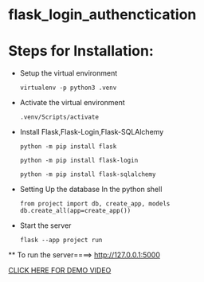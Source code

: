 # flask_login_authenctication

# Steps for Installation:
* Setup the virtual environment

      virtualenv -p python3 .venv

* Activate the virtual environment
    
      .venv/Scripts/activate

* Install Flask,Flask-Login,Flask-SQLAlchemy
    
      python -m pip install flask

      python -m pip install flask-login

      python -m pip install flask-sqlalchemy
      
* Setting Up the database
In the python shell

      from project import db, create_app, models
      db.create_all(app=create_app()) 

* Start the server

      flask --app project run

** To run the server====> http://127.0.0.1:5000



[CLICK HERE FOR DEMO VIDEO](https://drive.google.com/file/d/1XNG4zGU1ib3rpZOksb2iuyFqIv695q09/view?usp=sharing)
